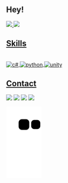 ## Hey! 
 <div>
  <a href="https://github.com/matteoandrea">
  <img height="180em" src="https://github-readme-stats.vercel.app/api?username=matteoandrea&show_icons=true&theme=midnight-purple&include_all_commits=true&count_private=true"/>
  <img height="180em" src="https://github-readme-stats.vercel.app/api/top-langs/?username=matteoandrea&layout=compact&langs_count=7&theme=midnight-purple"/>
</div>
  
  ## Skills
  
<div style="display: inline_block"><br>
  <img align="center" alt="c#" height="50" width="50" src="https://img.icons8.com/ios-filled/50/000000/c-plus-plus-logo.png"/>   
  <img align="center" alt="python" height="50" width="50" src="https://img.icons8.com/ios/50/000000/python--v2.png"/>
  <img align="center" alt="unity" height="50" width="50" src="https://img.icons8.com/ios/50/000000/unity.png"/>
<!--   <img align="right" alt="Rafa-yoda" src="https://cdn.discordapp.com/attachments/795358919417397249/825430589581688872/hi.gif"> -->
</div>
  
  ## Contact
 
<div>          
 <a href="https://discord.gg/SHJT9cfj" target="_blank"><img src="https://img.icons8.com/ios/50/000000/discord-logo--v2.png" target="_blank"></a> 
 <a href = "mailto:matteo_andrea@outlook.com"><img src="https://img.icons8.com/ios/50/000000/ms-outlook.png" target="_blank"></a>
 <a href="https://www.linkedin.com/in/matteo-andrea-8a94b61a5/" target="_blank"><img src="https://img.icons8.com/ios-filled/50/000000/linkedin.png"" target="_blank"></a> 
  <a href="https://matteoandrea.github.io/" target="_blank"><img src="https://img.icons8.com/ios/50/000000/domain.png"" target="_blank"></a> 
  
  
 
  ![Snake animation](https://github.com/rafaballerini/rafaballerini/blob/output/github-contribution-grid-snake.svg)
 
</div>


